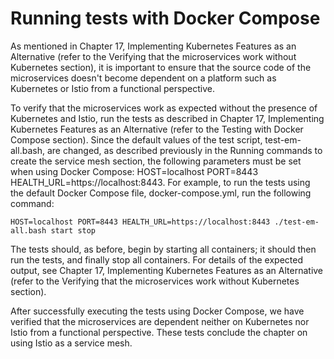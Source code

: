 # Running tests with Docker Compose
As mentioned in Chapter 17, Implementing Kubernetes Features as an Alternative (refer to the Verifying that the microservices work without Kubernetes section), it is important to ensure that the source code of the microservices doesn't become dependent on a platform such as Kubernetes or Istio from a functional perspective.

To verify that the microservices work as expected without the presence of Kubernetes and Istio, run the tests as described in Chapter 17, Implementing Kubernetes Features as an Alternative (refer to the Testing with Docker Compose section). Since the default values of the test script, test-em-all.bash, are changed, as described previously in the Running commands to create the service mesh section, the following parameters must be set when using Docker Compose: HOST=localhost PORT=8443 HEALTH_URL=https://localhost:8443. For example, to run the tests using the default Docker Compose file, docker-compose.yml, run the following command:
```
HOST=localhost PORT=8443 HEALTH_URL=https://localhost:8443 ./test-em-all.bash start stop
```

The tests should, as before, begin by starting all containers; it should then run the tests, and finally stop all containers. For details of the expected output, see Chapter 17, Implementing Kubernetes Features as an Alternative (refer to the Verifying that the microservices work without Kubernetes section).

After successfully executing the tests using Docker Compose, we have verified that the microservices are dependent neither on Kubernetes nor Istio from a functional perspective. These tests conclude the chapter on using Istio as a service mesh.
